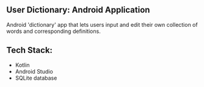 ## User Dictionary: Android Application

Android 'dictionary' app that lets users input and edit their own collection of words and corresponding definitions.

## Tech Stack:

- Kotlin
- Android Studio
- SQLite database

